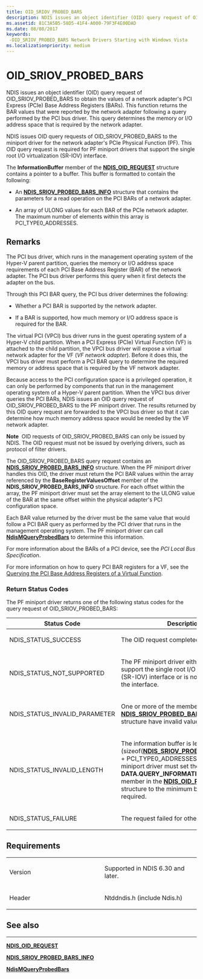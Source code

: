 ```yaml
---
title: OID_SRIOV_PROBED_BARS
description: NDIS issues an object identifier (OID) query request of OID_SRIOV_PROBED_BARS to obtain the values of a network adapter's PCI Express (PCIe) Base Address Registers (BARs).
ms.assetid: 81C3A5B5-58D5-41F4-A000-79F3F4E00DAD
ms.date: 08/08/2017
keywords: 
 -OID_SRIOV_PROBED_BARS Network Drivers Starting with Windows Vista
ms.localizationpriority: medium
---
```


# OID\_SRIOV\_PROBED\_BARS


NDIS issues an object identifier (OID) query request of OID\_SRIOV\_PROBED\_BARS to obtain the values of a network adapter's PCI Express (PCIe) Base Address Registers (BARs). This function returns the BAR values that were reported by the network adapter following a query performed by the PCI bus driver. This query determines the memory or I/O address space that is required by the network adapter.

NDIS issues OID query requests of OID\_SRIOV\_PROBED\_BARS to the miniport driver for the network adapter's PCIe Physical Function (PF). This OID query request is required for PF miniport drivers that support the single root I/O virtualization (SR-IOV) interface.

The **InformationBuffer** member of the [**NDIS\_OID\_REQUEST**](https://msdn.microsoft.com/library/windows/hardware/ff566710) structure contains a pointer to a buffer. This buffer is formatted to contain the following:

-   An [**NDIS\_SRIOV\_PROBED\_BARS\_INFO**](https://msdn.microsoft.com/library/windows/hardware/hh451679) structure that contains the parameters for a read operation on the PCI BARs of a network adapter.

-   An array of ULONG values for each BAR of the PCIe network adapter. The maximum number of elements within this array is PCI\_TYPE0\_ADDRESSES.

Remarks
-------

The PCI bus driver, which runs in the management operating system of the Hyper-V parent partition, queries the memory or I/O address space requirements of each PCI Base Address Register (BAR) of the network adapter. The PCI bus driver performs this query when it first detects the adapter on the bus.

Through this PCI BAR query, the PCI bus driver determines the following:

-   Whether a PCI BAR is supported by the network adapter.

-   If a BAR is supported, how much memory or I/O address space is required for the BAR.

The virtual PCI (VPCI) bus driver runs in the guest operating system of a Hyper-V child partition. When a PCI Express (PCIe) Virtual Function (VF) is attached to the child partition, the VPCI bus driver will expose a virtual network adapter for the VF (*VF network adapter*). Before it does this, the VPCI bus driver must perform a PCI BAR query to determine the required memory or address space that is required by the VF network adapter.

Because access to the PCI configuration space is a privileged operation, it can only be performed by components that run in the management operating system of a Hyper-V parent partition. When the VPCI bus driver queries the PCI BARs, NDIS issues an OID query request of OID\_SRIOV\_PROBED\_BARS to the PF miniport driver. The results returned by this OID query request are forwarded to the VPCI bus driver so that it can determine how much memory address space would be needed by the VF network adapter.

**Note**  OID requests of OID\_SRIOV\_PROBED\_BARS can only be issued by NDIS. The OID request must not be issued by overlying drivers, such as protocol of filter drivers.

 

The OID\_SRIOV\_PROBED\_BARS query request contains an [**NDIS\_SRIOV\_PROBED\_BARS\_INFO**](https://msdn.microsoft.com/library/windows/hardware/hh451679) structure. When the PF miniport driver handles this OID, the driver must return the PCI BAR values within the array referenced by the **BaseRegisterValuesOffset** member of the **NDIS\_SRIOV\_PROBED\_BARS\_INFO** structure. For each offset within the array, the PF miniport driver must set the array element to the ULONG value of the BAR at the same offset within the physical adapter's PCI configuration space.

Each BAR value returned by the driver must be the same value that would follow a PCI BAR query as performed by the PCI driver that runs in the management operating system. The PF miniport driver can call [**NdisMQueryProbedBars**](https://msdn.microsoft.com/library/windows/hardware/hh451520) to determine this information.

For more information about the BARs of a PCI device, see the *PCI Local Bus Specification*.

For more information on how to query PCI BAR registers for a VF, see the [Querying the PCI Base Address Registers of a Virtual Function](https://msdn.microsoft.com/library/windows/hardware/hh440182).

### Return Status Codes

The PF miniport driver returns one of the following status codes for the query request of OID\_SRIOV\_PROBED\_BARS:

<table>
<colgroup>
<col width="50%" />
<col width="50%" />
</colgroup>
<thead>
<tr class="header">
<th>Status Code</th>
<th>Description</th>
</tr>
</thead>
<tbody>
<tr class="odd">
<td><p>NDIS_STATUS_SUCCESS</p></td>
<td><p>The OID request completed successfully.</p></td>
</tr>
<tr class="even">
<td><p>NDIS_STATUS_NOT_SUPPORTED</p></td>
<td><p>The PF miniport driver either does not support the single root I/O virtualization (SR-IOV) interface or is not enabled to use the interface.</p></td>
</tr>
<tr class="odd">
<td><p>NDIS_STATUS_INVALID_PARAMETER</p></td>
<td><p>One or more of the members of the <a href="https://msdn.microsoft.com/library/windows/hardware/hh451679" data-raw-source="[&lt;strong&gt;NDIS_SRIOV_PROBED_BARS_INFO&lt;/strong&gt;](https://msdn.microsoft.com/library/windows/hardware/hh451679)"><strong>NDIS_SRIOV_PROBED_BARS_INFO</strong></a> structure have invalid values.</p></td>
</tr>
<tr class="even">
<td><p>NDIS_STATUS_INVALID_LENGTH</p></td>
<td><p>The information buffer is less than (sizeof(<a href="https://msdn.microsoft.com/library/windows/hardware/hh451679" data-raw-source="[&lt;strong&gt;NDIS_SRIOV_PROBED_BARS_INFO&lt;/strong&gt;](https://msdn.microsoft.com/library/windows/hardware/hh451679)"><strong>NDIS_SRIOV_PROBED_BARS_INFO</strong></a>) + PCI_TYPE0_ADDRESSES). The PF miniport driver must set the <strong>DATA.QUERY_INFORMATION.BytesNeeded</strong> member in the <a href="https://msdn.microsoft.com/library/windows/hardware/ff566710" data-raw-source="[&lt;strong&gt;NDIS_OID_REQUEST&lt;/strong&gt;](https://msdn.microsoft.com/library/windows/hardware/ff566710)"><strong>NDIS_OID_REQUEST</strong></a> structure to the minimum buffer size that is required.</p></td>
</tr>
<tr class="odd">
<td><p>NDIS_STATUS_FAILURE</p></td>
<td><p>The request failed for other reasons.</p></td>
</tr>
</tbody>
</table>

 

Requirements
------------

<table>
<colgroup>
<col width="50%" />
<col width="50%" />
</colgroup>
<tbody>
<tr class="odd">
<td><p>Version</p></td>
<td><p>Supported in NDIS 6.30 and later.</p></td>
</tr>
<tr class="even">
<td><p>Header</p></td>
<td>Ntddndis.h (include Ndis.h)</td>
</tr>
</tbody>
</table>

## See also


****
[**NDIS\_OID\_REQUEST**](https://msdn.microsoft.com/library/windows/hardware/ff566710)

[**NDIS\_SRIOV\_PROBED\_BARS\_INFO**](https://msdn.microsoft.com/library/windows/hardware/hh451679)

[**NdisMQueryProbedBars**](https://msdn.microsoft.com/library/windows/hardware/hh451520)

 

 




